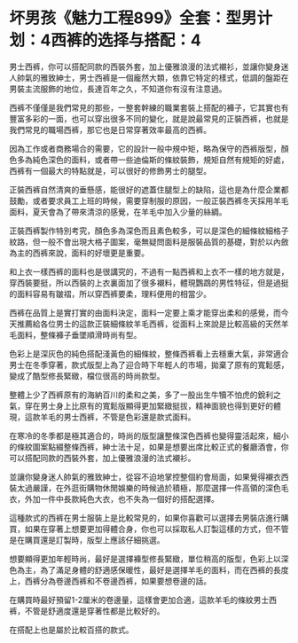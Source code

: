 # 坏男孩《魅力工程899》全套：型男计划：4西裤的选择与搭配：4

男士西裤，你可以搭配同款的西裝外套，加上優雅浪漫的法式襯衫，並讓你變身迷人帥氣的雅致紳士，男士西裤是一個龐然大類，依靠它特定的樣式，低調的盤距在男裝主流服飾的地位，長達百年之久，不知道你有沒有注意過。

西裤不僅僅是我們常見的那些，一整套幹練的職業套裝上搭配的褲子，它其實也有豐富多彩的一面，也可以穿出很多不同的變化，就是說最常見的正裝西裤，也就是我們常見的職場西裤，那它也是日常穿著效率最高的西裤。

因為工作或者商務場合的需要，它的設計一般中規中矩，略為保守的西裤版型，顏色多為純色深色的面料，或者帶一些迪倫斯的條紋裝飾，規矩自然有規矩的好處，西裤有一個最大的特點就是，可以很好的修飾男士的腿型。

正裝西裤自然清爽的垂懸感，能很好的遮蓋住腿型上的缺陷，這也是為什麼企業都鼓勵，或者要求員工上班的時候，需要穿制服的原因，一般正裝西裤冬天採用羊毛面料，夏天會為了帶來清涼的感覺，在羊毛中加入少量的絲綢。

正裝西裤製作特別考究，顏色多為深色而且素色較多，可以是深色的細條紋細格子紋路，但一般不會出現大格子圖案，毫無疑問面料是服裝品質的基礎，對於以內斂為主的西裤來說，面料的好壞更是重要。

和上衣一樣西裤的面料也是很講究的，不過有一點西裤和上衣不一樣的地方就是，穿西裝要挺，所以西裝的上衣裏面加了很多襯料，體現鸚鵡的男性特征，但是過挺的面料容易有皺褶，所以穿西裤要柔，理料便用的相當少。

西裤在品質上是實打實的由面料決定，面料一定要上乘才能穿出柔和的感覺，而今天推薦給各位男士的這款正裝細條紋羊毛西裤，從面料上來說是比較高級的天然羊毛面料，整條褲子垂墜順滑時尚有型。

色彩上是深灰色的純色搭配淺黃色的細條紋，整條西裤看上去穩重大氣，非常適合男士在冬季穿著，款式版型上為了迎合時下年輕人的市場，拋棄了原有的寬鬆感，變成了酷型修長緊緻，檔位很高的時尚款型。

整體上少了西裤原有的海納百川的柔和之美，多了一股出生牛犢不怕虎的銳利之氣，穿在男士身上比原有的寬鬆版顯得更加緊緻挺拔，精神面貌也得到更好的體現，這款羊毛的男士西裤，不管是色彩還是款式面料。

在寒冷的冬季都是極其適合的，時尚的版型讓整條深色西裤也變得靈活起來，細小的條紋圖案點綴整條西裤，紳士法十足，如果是想要出席比較正式的餐廳酒會，你可以搭配同款的西裝外套，加上優雅浪漫的法式襯衫。

並讓你變身迷人帥氣的雅致紳士，從容不迫地掌控整個約會局面，如果覺得襯衣西裝太過嚴謹，在外逛街購物休閒娛樂的時候過於積極，那麼選擇一件高領的深色毛衣，外加一件中長款純色大衣，也不失為一個好的搭配選擇。

這種款式的西裤在男士服裝上是比較常見的，如果你喜歡可以選擇去男裝店進行購買，如果在穿著上想要更加得體合身，你也可以採取私人訂製這樣的方式，但不管是在購買還是訂製時，版型上應該仔細挑選。

想要顯得更加年輕時尚，最好是選擇褲型修長緊緻，單位稍高的版型，色彩上以深色為主，為了滿足身體的舒適感保暖性，最好是選擇羊毛的面料，而在西裤的長度上，西裤分為卷邊西裤和不卷邊西裤，如果要想卷邊的話。

在購買時最好預留1-2厘米的卷邊量，這樣會更加合適，這款羊毛的條紋男士西裤，不管是舒適度還是穿著性都是比較好的。

在搭配上也是屬於比較百搭的款式。